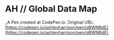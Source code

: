 # AH // Global Data Map
 _A Pen created at CodePen.io. Original URL: [https://codepen.io/ashleyharrison/pen/qBWNRdE](https://codepen.io/ashleyharrison/pen/qBWNRdE).

 